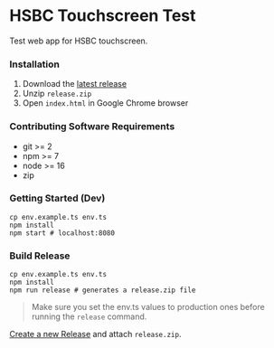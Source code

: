 # HSBC Touchscreen Test

Test web app for HSBC touchscreen.

### Installation

1. Download the [latest release](https://github.com/finer-vision/HSBC-Touchscreen-Test/releases/download/v0.0.1/release.zip)
2. Unzip `release.zip`
3. Open `index.html` in Google Chrome browser

### Contributing Software Requirements

- git >= 2
- npm >= 7
- node >= 16
- zip

### Getting Started (Dev)

```shell
cp env.example.ts env.ts
npm install
npm start # localhost:8080
```

### Build Release

```shell
cp env.example.ts env.ts
npm install
npm run release # generates a release.zip file
```

> Make sure you set the env.ts values to production ones before running the `release` command.

[Create a new Release](https://github.com/finer-vision/HSBC-Touchscreen-Test/releases/new) and attach `release.zip`.
